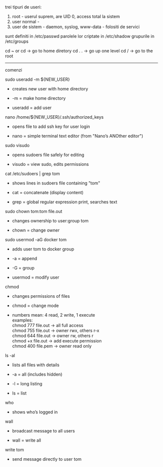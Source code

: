 trei tipuri de useri:
1. root - userul suprem, are UID 0, access total la sistem 
2. user normal - 
3. user de sistem - daemon, syslog, www-data - folositi de servici

sunt definiti in /etc/passwd
parolele lor criptate in /etc/shadow
grupurile in /etc/groups


cd ~ or cd  -> go to home diretory
cd . . -> go up one level
cd / -> go to the root


----
comenzi


sudo useradd -m ${NEW_USER}

- creates new user with home directory
    
- -m = make home directory
    
- useradd = add user
    

nano /home/${NEW_USER}/.ssh/authorized_keys

- opens file to add ssh key for user login
    
- nano = simple terminal text editor (from "Nano’s ANOther editor")
    

sudo visudo

- opens sudoers file safely for editing
    
- visudo = view sudo, edits permissions
    

cat /etc/sudoers | grep tom

- shows lines in sudoers file containing "tom"

- cat = concatenate (display content)
    
- grep = global regular expression print, searches text
    

sudo chown tom:tom file.out

- changes ownership to user:group tom
    
- chown = change owner
    

sudo usermod -aG docker tom

- adds user tom to docker group
    
- -a = append
    
- -G = group
    
- usermod = modify user
    

chmod

- changes permissions of files
    
- chmod = change mode
    
- numbers mean: 4 read, 2 write, 1 execute  
    examples:  
    chmod 777 file.out → all full access  
    chmod 755 file.out → owner rwx, others r-x  
    chmod 644 file.out → owner rw, others r  
    chmod +x file.out → add execute permission  
    chmod 400 file.pem → owner read only
    

ls -al

- lists all files with details
    
- -a = all (includes hidden)
    
- -l = long listing
    
- ls = list
    

who

- shows who’s logged in
    

wall

- broadcast message to all users
    
- wall = write all
    

write tom

- send message directly to user tom
    